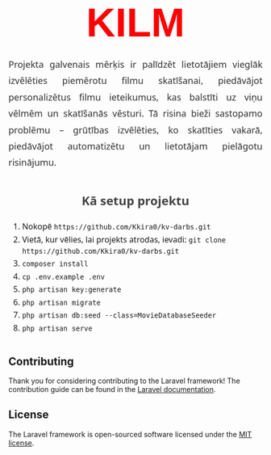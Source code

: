 <p style="text-align: center; margin-top: 50px;">
  <span style="font-size: 80px; color: red; font-weight: bold; font-family: 'Arial Black', sans-serif;">KILM</span>
</p>

<div style="max-width: 700px; margin: 20px auto; font-size: 18px; line-height: 1.8; text-align: justify; color: #333; font-family: 'Segoe UI', Tahoma, Geneva, Verdana, sans-serif;">
  Projekta galvenais mērķis ir palīdzēt lietotājiem vieglāk izvēlēties piemērotu filmu skatīšanai, piedāvājot personalizētus filmu ieteikumus, kas balstīti uz viņu vēlmēm un skatīšanās vēsturi. Tā risina bieži sastopamo problēmu – grūtības izvēlēties, ko skatīties vakarā, piedāvājot automatizētu un lietotājam pielāgotu risinājumu.
</div>

<div style="max-width: 700px; margin: 40px auto; font-size: 16px; line-height: 1.6; font-family: 'Segoe UI', Tahoma, Geneva, Verdana, sans-serif;">
  <h2 style="text-align: center; color: #444;">Kā setup projektu</h2>
  <ol>
    <li>Nokopē <code>https://github.com/Kkira0/kv-darbs.git</code></li>
    <li>Vietā, kur vēlies, lai projekts atrodas, ievadi: <code>git clone https://github.com/Kkira0/kv-darbs.git</code></li>
    <li><code>composer install</code></li>
    <li><code>cp .env.example .env</code></li>
    <li><code>php artisan key:generate</code></li>
    <li><code>php artisan migrate</code></li>
    <li><code>php artisan db:seed --class=MovieDatabaseSeeder</code></li>
    <li><code>php artisan serve</code></li>
  </ol>
</div>

## Contributing

Thank you for considering contributing to the Laravel framework! The contribution guide can be found in the [Laravel documentation](https://laravel.com/docs/contributions).

## License

The Laravel framework is open-sourced software licensed under the [MIT license](https://opensource.org/licenses/MIT).
